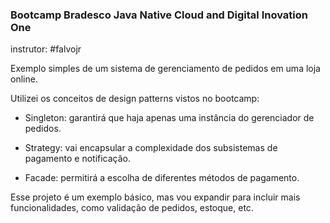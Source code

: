 ### Bootcamp Bradesco Java Native Cloud and Digital Inovation One

instrutor: #falvojr

Exemplo simples de um sistema de gerenciamento de pedidos em uma loja online.

Utilizei os conceitos de design patterns vistos no bootcamp:

- Singleton: garantirá que haja apenas uma instância do gerenciador de pedidos.

- Strategy: vai encapsular a complexidade dos subsistemas de pagamento e notificação.

- Facade: permitirá a escolha de diferentes métodos de pagamento.

Esse projeto é um exemplo básico, mas vou expandir para incluir mais funcionalidades, como validação de pedidos, estoque, etc.
